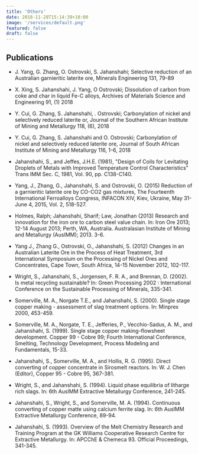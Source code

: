 ```yaml
---
title: 'Others'
date: 2018-11-28T15:14:39+10:00
image: '/services/default.png'
featured: false
draft: false
---
```


## Publications

- J. Yang, G. Zhang, O. Ostrovski, S. Jahanshahi; Selective reduction of an Australian garnieritic laterite ore, Minerals Engineering 131, 79-89

- X. Xing, S. Jahanshahi, J. Yang, O Ostrovski; Dissolution of carbon from coke and char in liquid Fe-C alloys, Archives of Materials Science and Engineering 91, (1) 2018

- Y. Cui, G. Zhang, S. Jahanshahi, . Ostrovski; Carbonylation of nickel and selectively reduced laterite or, Journal of the Southern African Institute of Mining and Metallurgy 118, (6), 2018

- Y. Cui, G. Zhang, S. Jahanshahi and O. Ostrovski; Carbonylation of nickel and selectively reduced laterite ore, Journal of South African Institute of Mining and Metallurgy 116, 1-6, 2018

- Jahanshahi, S., and Jeffes, J.H.E. (1981), "Design of Coils for Levitating Droplets of Metals with Improved Temperature Control Characteristics" Trans IMM Sec. C, 1981, Vol. 90, pp. C138-C140.

- Yang, J., Zhang, G., Jahanshahi, S. and Ostrovski, O. (2015) Reduction of a garnieritic laterite ore by CO-CO2 gas mixtures, The Fourteenth International Ferroalloys Congress, INFACON XIV, Kiev, Ukraine, May 31-June 4, 2015, Vol. 2, 518-527.

- Holmes, Ralph; Jahanshahi, Sharif; Law, Jonathan (2013) Research and innovation for the iron ore to carbon steel value chain. In: Iron Ore 2013; 12-14 August 2013; Perth, WA, Australia. Australasian Institute of Mining and Metallurgy (AusIMM); 2013. 3-6.

- Yang J., Zhang G., Ostrovski, O., Jahanshahi, S. (2012) Changes in an Australian Laterite Ore in the Process of Heat Treatment, 3rd International Symposium on the Processing of Nickel Ores and Concentrates, Cape Town, South Africa, 14-15 November 2012, 102-117.

- Wright, S., Jahanshahi, S., Jorgensen, F. R. A., and Brennan, D. (2002). Is metal recycling sustainable? In: Green Processing 2002 : International Conference on the Sustainable Processing of Minerals, 335-341.

- Somerville, M. A., Norgate T.E., and Jahanshahi, S. (2000). Single stage copper making - assessment of slag treatment options. In: Minprex 2000, 453-459.

- Somerville, M. A., Norgate, T. E., Jefferies, P., Vecchio-Sadus, A. M., and Jahanshahi, S. (1999). Single stage copper making-flowsheet development. Copper 99 - Cobre 99; Fourth International Conference, Smelting, Technology Development, Process Modeling and Fundamentals, 15-33.

- Jahanshahi, S., Somerville, M. A., and Hollis, R. G. (1995). Direct converting of copper concentrate in Sirosmelt reactors. In: W. J. Chen (Editor), Copper 95 - Cobre 95, 367-381.

- Wright, S., and Jahanshahi, S. (1994). Liquid phase equilibria of litharge rich slags. In: 6th AusIMM Extractive Metallurgy Conference, 241-245.

- Jahanshahi, S., Wright, S., and Somerville, M. A. (1994). Continuous converting of copper matte using calcium ferrite slag. In: 6th AusIMM Extractive Metallurgy Conference, 89-94.

- Jahanshahi, S. (1993). Overview of the Melt Chemistry Research and Training Program at the GK Williams Cooperative Research Centre for Extractive Metallurgy. In: APCChE & Chemeca 93. Official Proceedings, 341-345.
